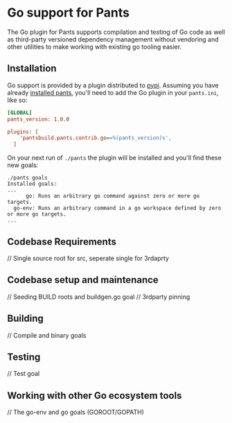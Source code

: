# Go support for Pants

The Go plugin for Pants supports compilation and testing of Go code as well as third-party versioned dependency management without vendoring and other utilities to make working with existing go tooling easier.

## Installation

Go support is provided by a plugin distributed to [pypi](https://pypi.python.org/pypi/pantsbuild.pants.contrib.go).
Assuming you have already [installed pants](http://www.pantsbuild.org/install.html), you'll need to add the Go plugin in your `pants.ini`, like so:
```ini
[GLOBAL]
pants_version: 1.0.0

plugins: [
    'pantsbuild.pants.contrib.go==%(pants_version)s',
  ]
```

On your next run of `./pants` the plugin will be installed and you'll find these new goals:
```
./pants goals
Installed goals:
...
      go: Runs an arbitrary go command against zero or more go targets.
  go-env: Runs an arbitrary command in a go workspace defined by zero or more go targets.
...
```

## Codebase Requirements

// Single source root for src, seperate single for 3rdaprty

## Codebase setup and maintenance

// Seeding BUILD roots and buildgen.go goal
// 3rdparty pinning

## Building

// Compile and binary goals

## Testing

// Test goal

## Working with other Go ecosystem tools

// The go-env and go goals (GOROOT/GOPATH)
